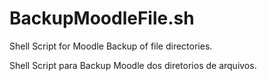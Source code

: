 # BackupMoodleFile.sh
Shell Script for Moodle Backup of file directories.

Shell Script para Backup Moodle dos diretorios de arquivos.
